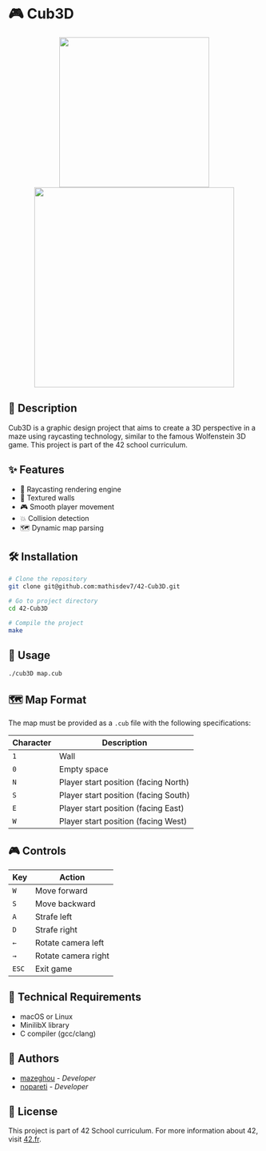 # 🎮 Cub3D

<div align="center">
  <img src="https://i1.wp.com/blogs.letemps.ch/yannick-rochat/wp-content/uploads/sites/46/2016/08/2743857-auteurs-4-romerocarmack93.jpg?resize=300%2C300&ssl=1" width="300">
  <img src="https://shared.fastly.steamstatic.com/store_item_assets/steam/apps/2270/header.jpg?t=1664378515" width="400">
</div>

## 📝 Description
Cub3D is a graphic design project that aims to create a 3D perspective in a maze using raycasting technology, similar to the famous Wolfenstein 3D game. This project is part of the 42 school curriculum.

## ✨ Features
- 🎯 Raycasting rendering engine
- 🏰 Textured walls
- 🎮 Smooth player movement
- 💥 Collision detection
- 🗺️ Dynamic map parsing

## 🛠️ Installation

```bash
# Clone the repository
git clone git@github.com:mathisdev7/42-Cub3D.git

# Go to project directory
cd 42-Cub3D

# Compile the project
make
```

## 🚀 Usage

```bash
./cub3D map.cub
```

## 🗺️ Map Format
The map must be provided as a `.cub` file with the following specifications:

| Character | Description |
|-----------|-------------|
| `1` | Wall |
| `0` | Empty space |
| `N` | Player start position (facing North) |
| `S` | Player start position (facing South) |
| `E` | Player start position (facing East) |
| `W` | Player start position (facing West) |

## 🎮 Controls

| Key | Action |
|-----|--------|
| `W` | Move forward |
| `S` | Move backward |
| `A` | Strafe left |
| `D` | Strafe right |
| `←` | Rotate camera left |
| `→` | Rotate camera right |
| `ESC` | Exit game |

## 🔧 Technical Requirements
- macOS or Linux
- MinilibX library
- C compiler (gcc/clang)

## 👥 Authors
- [mazeghou](https://github.com/mathisdev7) - *Developer*
- [nopareti](https://github.com/Noe-Prt) - *Developer*

## 📄 License
This project is part of 42 School curriculum. For more information about 42, visit [42.fr](https://42.fr).
